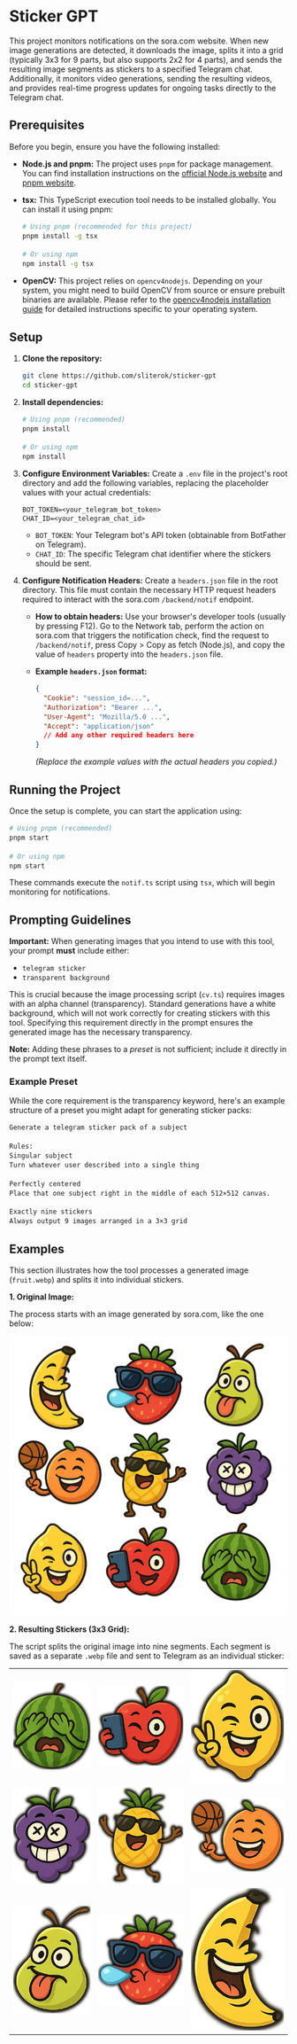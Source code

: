 # Sticker GPT

This project monitors notifications on the sora.com website. When new image generations are detected, it downloads the image, splits it into a grid (typically 3x3 for 9 parts, but also supports 2x2 for 4 parts), and sends the resulting image segments as stickers to a specified Telegram chat. Additionally, it monitors video generations, sending the resulting videos, and provides real-time progress updates for ongoing tasks directly to the Telegram chat.

## Prerequisites

Before you begin, ensure you have the following installed:

- **Node.js and pnpm:** The project uses `pnpm` for package management. You can find installation instructions on the [official Node.js website](https://nodejs.org/) and [pnpm website](https://pnpm.io/installation).
- **tsx:** This TypeScript execution tool needs to be installed globally. You can install it using pnpm:

  ```bash
  # Using pnpm (recommended for this project)
  pnpm install -g tsx

  # Or using npm
  npm install -g tsx
  ```

- **OpenCV:** This project relies on `opencv4nodejs`. Depending on your system, you might need to build OpenCV from source or ensure prebuilt binaries are available. Please refer to the [opencv4nodejs installation guide](https://github.com/justadudewhohacks/opencv4nodejs?tab=readme-ov-file#how-to-install) for detailed instructions specific to your operating system.

## Setup

1.  **Clone the repository:**
    ```bash
    git clone https://github.com/sliterok/sticker-gpt
    cd sticker-gpt
    ```
2.  **Install dependencies:**

    ```bash
    # Using pnpm (recommended)
    pnpm install

    # Or using npm
    npm install
    ```

3.  **Configure Environment Variables:**
    Create a `.env` file in the project's root directory and add the following variables, replacing the placeholder values with your actual credentials:

    ```dotenv
    BOT_TOKEN=<your_telegram_bot_token>
    CHAT_ID=<your_telegram_chat_id>
    ```

    - `BOT_TOKEN`: Your Telegram bot's API token (obtainable from BotFather on Telegram).
    - `CHAT_ID`: The specific Telegram chat identifier where the stickers should be sent.

4.  **Configure Notification Headers:**
    Create a `headers.json` file in the root directory. This file must contain the necessary HTTP request headers required to interact with the sora.com `/backend/notif` endpoint.

    - **How to obtain headers:** Use your browser's developer tools (usually by pressing F12). Go to the Network tab, perform the action on sora.com that triggers the notification check, find the request to `/backend/notif`, press Copy > Copy as fetch (Node.js), and copy the value of `headers` property into the `headers.json` file.

    - **Example `headers.json` format:**
      ```json
      {
        "Cookie": "session_id=...",
        "Authorization": "Bearer ...",
        "User-Agent": "Mozilla/5.0 ...",
        "Accept": "application/json"
        // Add any other required headers here
      }
      ```
      _(Replace the example values with the actual headers you copied.)_

## Running the Project

Once the setup is complete, you can start the application using:

```bash
# Using pnpm (recommended)
pnpm start

# Or using npm
npm start
```

These commands execute the `notif.ts` script using `tsx`, which will begin monitoring for notifications.

## Prompting Guidelines

**Important:** When generating images that you intend to use with this tool, your prompt **must** include either:

- `telegram sticker`
- `transparent background`

This is crucial because the image processing script (`cv.ts`) requires images with an alpha channel (transparency). Standard generations have a white background, which will not work correctly for creating stickers with this tool. Specifying this requirement directly in the prompt ensures the generated image has the necessary transparency.

**Note:** Adding these phrases to a _preset_ is not sufficient; include it directly in the prompt text itself.

### Example Preset

While the core requirement is the transparency keyword, here's an example structure of a preset you might adapt for generating sticker packs:

```markdown
Generate a telegram sticker pack of a subject

Rules:
Singular subject
Turn whatever user described into a single thing

Perfectly centered
Place that one subject right in the middle of each 512×512 canvas.

Exactly nine stickers
Always output 9 images arranged in a 3×3 grid
```

## Examples

This section illustrates how the tool processes a generated image (`fruit.webp`) and splits it into individual stickers.

**1. Original Image:**

The process starts with an image generated by sora.com, like the one below:

![Original Fruit Image](examples/fruit.webp)

**2. Resulting Stickers (3x3 Grid):**

The script splits the original image into nine segments. Each segment is saved as a separate `.webp` file and sent to Telegram as an individual sticker:

|                                                     |                                                     |                                                     |
| :-------------------------------------------------: | :-------------------------------------------------: | :-------------------------------------------------: |
| ![Sticker 1](examples/doc_2025-05-03_21-19-26.webp) | ![Sticker 2](examples/doc_2025-05-03_21-19-35.webp) | ![Sticker 3](examples/doc_2025-05-03_21-19-37.webp) |
| ![Sticker 4](examples/doc_2025-05-03_21-19-39.webp) | ![Sticker 5](examples/doc_2025-05-03_21-19-41.webp) | ![Sticker 6](examples/doc_2025-05-03_21-19-43.webp) |
| ![Sticker 7](examples/doc_2025-05-03_21-19-45.webp) | ![Sticker 8](examples/doc_2025-05-03_21-19-48.webp) | ![Sticker 9](examples/doc_2025-05-03_21-19-50.webp) |
